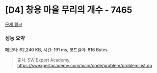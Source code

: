 # [D4] 창용 마을 무리의 개수 - 7465 

[문제 링크](https://swexpertacademy.com/main/code/problem/problemDetail.do?contestProbId=AWngfZVa9XwDFAQU) 

### 성능 요약

메모리: 62,240 KB, 시간: 191 ms, 코드길이: 816 Bytes



> 출처: SW Expert Academy, https://swexpertacademy.com/main/code/problem/problemList.do